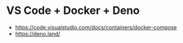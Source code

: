 # VS Code + Docker + Deno

* https://code.visualstudio.com/docs/containers/docker-compose
* https://deno.land/


